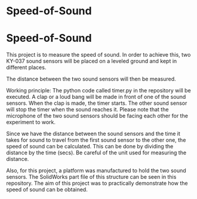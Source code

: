 # Speed-of-Sound
# Speed-of-Sound
This project is to measure the speed of sound. In order to achieve this, two KY-037 sound sensors will be placed on a
leveled ground and kept in different places.

The distance between the two sound sensors will then be measured.

Working principle:
The python code called timer.py in the repository will be executed. A clap or a loud bang will be made in front of one of the sound sensors. When the clap is made,
the timer starts. The other sound sensor will stop the timer when the sound reaches it. Please note that the microphone of the two sound sensors should be facing
each other for the experiment to work.

Since we have the distance between the sound sensors and the time it takes for sound to travel from the first sound sensor to the other one, the speed of sound
can be calculated.
This can be done by dividing the distance by the time (secs). Be careful of the unit used for measuring the distance.

Also, for this project, a platform was manufactured to hold the two sound sensors. The SolidWorks part file of this structure can be seen in this repository.
The aim of this project was to practically demonstrate how the speed of sound can be obtained.
